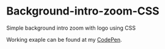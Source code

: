 # Background-intro-zoom-CSS
Simple background intro zoom with logo using CSS
<p align="center><img src="https://i.giphy.com/media/LjzjCZy77JUZFwy0Yq/source.gif"></p>
Working exaple can be found at my <a href="https://codepen.io/keptup/pen/JqRLow" target="_blank">CodePen</a>.
